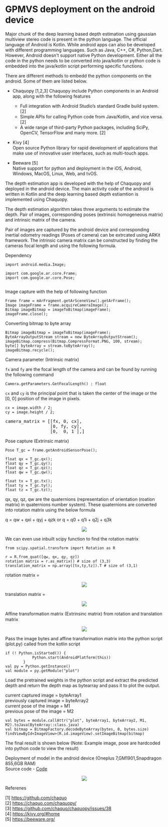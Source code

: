 # GPMVS deployment on the android device

Major chunk of the deep learning based depth estimation using gaussian multiview stereo code is present in the python language. The official language of Android is Kotlin. While android apps can also be developed with different programming languages. Such as Java, C++, C#, Python,Dart. However, Android doesn't support native Python development. 
Either all the code in the python needs to be converted into java/kotlin or python code is embedded into the java/kotlin script performing specific functions.

There are different methods to embedd the python components on the android.
Some of them are listed below.

* Chaquopy [1,2,3] 
  Chaquopy include Python components in an Android app, along with the following features  
  - Full integration with Android Studio’s standard Gradle build system. [2]
  - Simple APIs for calling Python code from Java/Kotlin, and vice versa. [2]
  - A wide range of third-party Python packages, including SciPy, OpenCV, TensorFlow and many more. [2]

* Kivy [4]  
  Open source Python library for rapid development of applications that make use of innovative user interfaces, such as multi-touch apps.

* Beeware [5]  
  Native support for python and deployment in the iOS, Android, Windows, MacOS, Linux, Web, and tvOS.

The depth estimation app is developed with the help of Chaquopy and deployed in the android device. 
The main activity code of the android is written in Kotlin and the deep learning based depth estiamtion is implemented using Chaquopy. 

The depth estimation algorithm takes three arguments to estimate the depth. Pair of images, corresponding poses (extrinsic homogeneous matrix) and intrinsic matrix of the camera. 

Pair of images are captured by the android device and corresponding inertial odometry readings (Poses of camera) can be extrcated using ARKit framework. The intrinsic camera matrix can be constructed by finding the cameras focal length and using the following formula.

Dependency

```
import android.media.Image;

import com.google.ar.core.Frame;
import com.google.ar.core.Pose;
 
```
Image capture with the help of following function

``` 
Frame frame = mArFragment.getArSceneView().getArFrame();
Image imageFrame = frame.acquireCameraImage();
Bitmap imageBitmap = imageToBitmap(imageFrame);
imageFrame.close();
```

Converting bitmap to byte array

```
Bitmap imageBitmap = imageToBitmap(imageFrame);
ByteArrayOutputStream stream = new ByteArrayOutputStream();
imageBitmap.compress(Bitmap.CompressFormat.PNG, 100, stream);
byte[] byteArray = stream.toByteArray();
imageBitmap.recycle();
```
Camera parameter (Intrinsic matrix)  

`fx` and `fy` are the  focal length of the camera and can be found by running the following command

```
Camera.getParameters.GetFocalLength() : float
```
`cx` and `cy` is the principal point that is taken the center of the image or the [0, 0] position of the image in pixels.

```
cx = image.width / 2;
cy = image.height / 2;
```
<pre>
camera_matrix = [[fx, 0, cx],
                 [0, fy, cy],
                 [0,  0, 1 ],]
</pre>

Pose capture (Extrinsic matrix)

```
Pose T_gc = frame.getAndroidSensorPose();

float qx = T_gc.qx();
float qy = T_gc.qy();
float qz = T_gc.qz();
float qw = T_gc.qw();

float tx = T_gc.tx();
float ty = T_gc.ty();
float tz = T_gc.tz();
```
qx, qy, qz, qw are the quaternions (representation of orientation (roation matrix) in quaternions number system).
These quaternions are converted into rotation matrix using the below formula

q = qw + qxi + qyj + qzk or q = q0 + q1i + q2j + q3k

<p align="center">
  <img  src="images/quaternion-to-rotation-matrix.jpg">
</p>

We can even use inbuilt scipy function to find the rotation matrix

```
from scipy.spatial.transform import Rotation as R

r = R.from_quat([qw, qx, qy, qz])
rotation matrix = r.as_matrix() # size of (3,3)
translation_matrix = np.array([tx,ty,tz]).T # size of (3,1)
```

rotation matrix = 
<p align="center">
  <img  src="images/rotation_matrix.png">
</p>

translation matrix = 
<p align="center">
  <img  src="images/translation_matrix.png">
</p>

Afﬁne transformation matrix (Extrinsinc matrix) from rotation and translation matrix

<p align="center">
  <img  src="images/TransformationMatrix.png">
</p>

Pass the image bytes and affine transformation matrix into the python script (plot.py) called from the kotlin script
```
if (! Python.isStarted()) {
            Python.start(AndroidPlatform(this))
        }
val py = Python.getInstance()
val module = py.getModule("plot")
```
Load the pretrained weights in the python script and extract the predicted depth and return the depth map as bytearray and pass it to plot the output.

current captured image = byteArray1  
previously captured image = byteArray2  
current pose of the image = M1  
previous pose of the image = M2

```
val bytes = module.callAttr("plot", byteArray1, byteArray2, M1, M2).toJava(ByteArray::class.java)
val bitmap = BitmapFactory.decodeByteArray(bytes, 0, bytes.size)
findViewById<ImageView>(R.id.imageView).setImageBitmap(bitmap)
```
The final result is shown below (Note: Example image, pose are hardcoded into python code to view the result)

Deployment of model in the android device (Oneplus 7,GM1901,Snapdragon 855,6GB RAM)  
Source code - [Code](src/GPMVS_deployment_on_android/V2.0)

<p align="center">
  <img  src="images/android_deployment.gif">
</p>


Referenes

[1] https://github.com/chaquo  
[2] https://chaquo.com/chaquopy/  
[3] https://github.com/chaquo/chaquopy/issues/38  
[4] https://kivy.org/#home  
[5] https://beeware.org/